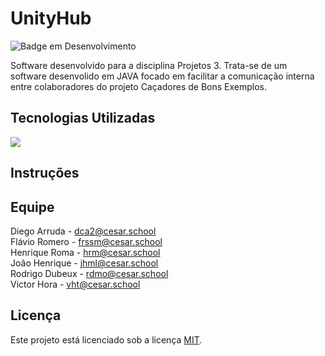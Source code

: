 # UnityHub
![Badge em Desenvolvimento](http://img.shields.io/static/v1?label=STATUS&message=EM%20DESENVOLVIMENTO&color=GREEN&style=flat-square)

Software desenvolvido para a disciplina Projetos 3.
Trata-se de um software desenvolido em JAVA focado em facilitar a comunicação interna entre colaboradores do projeto Caçadores de Bons Exemplos.

<h2> Tecnologias Utilizadas </h2>
<p dir="auto">
  <a target="_blank" rel="noopener noreferrer nofollow" href="https://img.shields.io/badge/Java-ED8B00?style=for-the-badge&logo=openjdk&logoColor=white">
    <img src="https://img.shields.io/badge/Java-ED8B00?style=for-the-badge&logo=openjdk&logoColor=white" style="max-width: 100%;">
  </a>  
  </a>
</p> 

## Instruções

## Equipe

Diego Arruda - dca2@cesar.school<br/> 
Flávio Romero - frssm@cesar.school<br/> 
Henrique Roma - hrm@cesar.school<br/> 
João Henrique - jhml@cesar.school<br/> 
Rodrigo Dubeux - rdmo@cesar.school<br/>
Victor Hora - vht@cesar.school

## Licença
Este projeto está licenciado sob a licença [MIT](https://github.com/flavio-muniz/MALO---fds-2023.1/blob/main/LICENSE).
